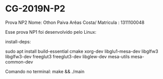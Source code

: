 # CG-2019N-P2
Prova NP2
Nome: Othon Paiva Arêas Costa/
Matricula : 1311100048

Esse prova NP1 foi desenvolvido pelo Linux:

install-deps:	

  sudo apt install build-essential cmake xorg-dev libglu1-mesa-dev libglfw3 libglfw3-dev freeglut3 freeglut3-dev libglew-dev mesa-utils mesa-common-dev
  
Comando no terminal:
make && ./main
